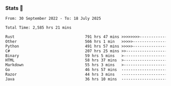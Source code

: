 ### Stats 👋
<!--START_SECTION:waka-->

```txt
From: 30 September 2022 - To: 18 July 2025

Total Time: 2,585 hrs 21 mins

Rust                               791 hrs 47 mins >>>>>>>>-----------------   30.63 %
Other                              566 hrs 1 min   >>>>>--------------------   21.89 %
Python                             491 hrs 57 mins >>>>>--------------------   19.03 %
C#                                 207 hrs 25 mins >>-----------------------   08.02 %
Binary                             59 hrs 5 mins   >------------------------   02.29 %
HTML                               58 hrs 37 mins  >------------------------   02.27 %
Markdown                           55 hrs 3 mins   >------------------------   02.13 %
Go                                 46 hrs 57 mins  -------------------------   01.82 %
Razor                              44 hrs 3 mins   -------------------------   01.70 %
Java                               36 hrs 10 mins  -------------------------   01.40 %
```

<!--END_SECTION:waka-->

<!--
**buhaytza2005/buhaytza2005** is a ✨ _special_ ✨ repository because its `README.md` (this file) appears on your GitHub profile.

Here are some ideas to get you started:

- 🔭 I’m currently working on ...
- 🌱 I’m currently learning ...
- 👯 I’m looking to collaborate on ...
- 🤔 I’m looking for help with ...
- 💬 Ask me about ...
- 📫 How to reach me: ...
- 😄 Pronouns: ...
- ⚡ Fun fact: ...
-->


